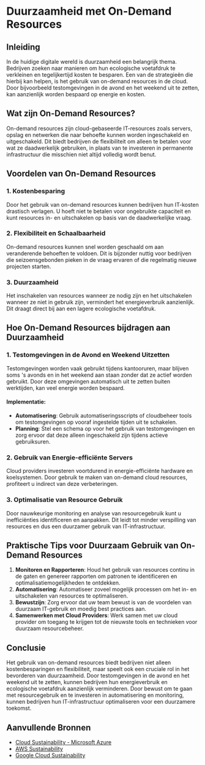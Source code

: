 # Duurzaamheid met On-Demand Resources

## Inleiding

In de huidige digitale wereld is duurzaamheid een belangrijk thema. Bedrijven zoeken naar manieren om hun ecologische voetafdruk te verkleinen en tegelijkertijd kosten te besparen. Een van de strategieën die hierbij kan helpen, is het gebruik van on-demand resources in de cloud. Door bijvoorbeeld testomgevingen in de avond en het weekend uit te zetten, kan aanzienlijk worden bespaard op energie en kosten.

## Wat zijn On-Demand Resources?

On-demand resources zijn cloud-gebaseerde IT-resources zoals servers, opslag en netwerken die naar behoefte kunnen worden ingeschakeld en uitgeschakeld. Dit biedt bedrijven de flexibiliteit om alleen te betalen voor wat ze daadwerkelijk gebruiken, in plaats van te investeren in permanente infrastructuur die misschien niet altijd volledig wordt benut.

## Voordelen van On-Demand Resources

### 1. **Kostenbesparing**
Door het gebruik van on-demand resources kunnen bedrijven hun IT-kosten drastisch verlagen. U hoeft niet te betalen voor ongebruikte capaciteit en kunt resources in- en uitschakelen op basis van de daadwerkelijke vraag.

### 2. **Flexibiliteit en Schaalbaarheid**
On-demand resources kunnen snel worden geschaald om aan veranderende behoeften te voldoen. Dit is bijzonder nuttig voor bedrijven die seizoensgebonden pieken in de vraag ervaren of die regelmatig nieuwe projecten starten.

### 3. **Duurzaamheid**
Het inschakelen van resources wanneer ze nodig zijn en het uitschakelen wanneer ze niet in gebruik zijn, vermindert het energieverbruik aanzienlijk. Dit draagt direct bij aan een lagere ecologische voetafdruk.

## Hoe On-Demand Resources bijdragen aan Duurzaamheid

### 1. **Testomgevingen in de Avond en Weekend Uitzetten**
Testomgevingen worden vaak gebruikt tijdens kantooruren, maar blijven soms 's avonds en in het weekend aan staan zonder dat ze actief worden gebruikt. Door deze omgevingen automatisch uit te zetten buiten werktijden, kan veel energie worden bespaard.

#### Implementatie:
- **Automatisering**: Gebruik automatiseringsscripts of cloudbeheer tools om testomgevingen op vooraf ingestelde tijden uit te schakelen.
- **Planning**: Stel een schema op voor het gebruik van testomgevingen en zorg ervoor dat deze alleen ingeschakeld zijn tijdens actieve gebruiksuren.

### 2. **Gebruik van Energie-efficiënte Servers**
Cloud providers investeren voortdurend in energie-efficiënte hardware en koelsystemen. Door gebruik te maken van on-demand cloud resources, profiteert u indirect van deze verbeteringen.

### 3. **Optimalisatie van Resource Gebruik**
Door nauwkeurige monitoring en analyse van resourcegebruik kunt u inefficiënties identificeren en aanpakken. Dit leidt tot minder verspilling van resources en dus een duurzamer gebruik van IT-infrastructuur.

## Praktische Tips voor Duurzaam Gebruik van On-Demand Resources

1. **Monitoren en Rapporteren**: Houd het gebruik van resources continu in de gaten en genereer rapporten om patronen te identificeren en optimalisatiemogelijkheden te ontdekken.
2. **Automatisering**: Automatiseer zoveel mogelijk processen om het in- en uitschakelen van resources te optimaliseren.
3. **Bewustzijn**: Zorg ervoor dat uw team bewust is van de voordelen van duurzaam IT-gebruik en moedig best practices aan.
4. **Samenwerken met Cloud Providers**: Werk samen met uw cloud provider om toegang te krijgen tot de nieuwste tools en technieken voor duurzaam resourcebeheer.

## Conclusie

Het gebruik van on-demand resources biedt bedrijven niet alleen kostenbesparingen en flexibiliteit, maar speelt ook een cruciale rol in het bevorderen van duurzaamheid. Door testomgevingen in de avond en het weekend uit te zetten, kunnen bedrijven hun energieverbruik en ecologische voetafdruk aanzienlijk verminderen. Door bewust om te gaan met resourcegebruik en te investeren in automatisering en monitoring, kunnen bedrijven hun IT-infrastructuur optimaliseren voor een duurzamere toekomst.

## Aanvullende Bronnen
- <a href="https://azure.microsoft.com/en-us/solutions/sustainability/" target="_blank">Cloud Sustainability - Microsoft Azure</a>
- <a href="https://aws.amazon.com/sustainability/" target="_blank">AWS Sustainability</a>
- <a href="https://cloud.google.com/sustainability" target="_blank">Google Cloud Sustainability</a>
